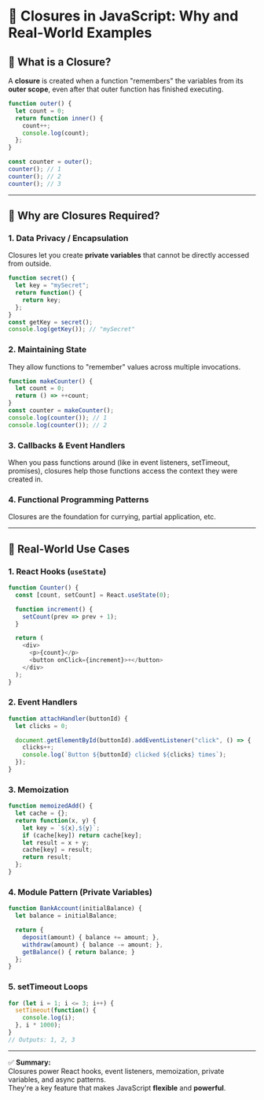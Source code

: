 # 🚀 Closures in JavaScript: Why and Real-World Examples

## 🔹 What is a Closure?

A **closure** is created when a function "remembers" the variables from
its **outer scope**, even after that outer function has finished
executing.

``` js
function outer() {
  let count = 0;
  return function inner() {
    count++;
    console.log(count);
  };
}

const counter = outer();
counter(); // 1
counter(); // 2
counter(); // 3
```

------------------------------------------------------------------------

## 🔹 Why are Closures Required?

### 1. **Data Privacy / Encapsulation**

Closures let you create **private variables** that cannot be directly
accessed from outside.

``` js
function secret() {
  let key = "mySecret";
  return function() {
    return key;
  };
}
const getKey = secret();
console.log(getKey()); // "mySecret"
```

### 2. **Maintaining State**

They allow functions to "remember" values across multiple invocations.

``` js
function makeCounter() {
  let count = 0;
  return () => ++count;
}
const counter = makeCounter();
console.log(counter()); // 1
console.log(counter()); // 2
```

### 3. **Callbacks & Event Handlers**

When you pass functions around (like in event listeners, setTimeout,
promises), closures help those functions access the context they were
created in.

### 4. **Functional Programming Patterns**

Closures are the foundation for currying, partial application, etc.

------------------------------------------------------------------------

## 🔹 Real-World Use Cases

### 1. **React Hooks (`useState`)**

``` js
function Counter() {
  const [count, setCount] = React.useState(0);

  function increment() {
    setCount(prev => prev + 1);
  }

  return (
    <div>
      <p>{count}</p>
      <button onClick={increment}>+</button>
    </div>
  );
}
```

### 2. **Event Handlers**

``` js
function attachHandler(buttonId) {
  let clicks = 0;

  document.getElementById(buttonId).addEventListener("click", () => {
    clicks++;
    console.log(`Button ${buttonId} clicked ${clicks} times`);
  });
}
```

### 3. **Memoization**

``` js
function memoizedAdd() {
  let cache = {};
  return function(x, y) {
    let key = `${x},${y}`;
    if (cache[key]) return cache[key];
    let result = x + y;
    cache[key] = result;
    return result;
  };
}
```

### 4. **Module Pattern (Private Variables)**

``` js
function BankAccount(initialBalance) {
  let balance = initialBalance;

  return {
    deposit(amount) { balance += amount; },
    withdraw(amount) { balance -= amount; },
    getBalance() { return balance; }
  };
}
```

### 5. **setTimeout Loops**

``` js
for (let i = 1; i <= 3; i++) {
  setTimeout(function() {
    console.log(i);
  }, i * 1000);
}
// Outputs: 1, 2, 3
```

------------------------------------------------------------------------

✅ **Summary:**\
Closures power React hooks, event listeners, memoization, private
variables, and async patterns.\
They're a key feature that makes JavaScript **flexible** and
**powerful**.
